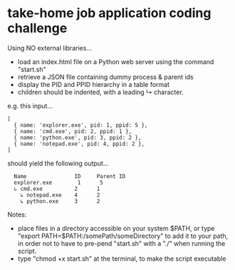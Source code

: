 # take-home job application coding challenge

Using NO external libraries...

- load an index.html file on a Python web server using the command "start.sh"
- retrieve a JSON file containing dummy process & parent ids
- display the PID and PPID hierarchy in a table format
- children should be indented, with a leading ↳ character.

e.g.  this input...

~~~~
[
  { name: 'explorer.exe', pid: 1, ppid: 5 },
  { name: 'cmd.exe', pid: 2, ppid: 1 },
  { name: 'python.exe', pid: 3, ppid: 2 },
  { name: 'notepad.exe', pid: 4, ppid: 2 },
]
~~~~

should yield the following output...

~~~~
  Name               ID     Parent ID
  explorer.exe        1      5
  ↳ cmd.exe          2      1
    ↳ notepad.exe    4      2
    ↳ python.exe     3      2
~~~~



Notes:

- place files in a directory accessible on your system $PATH,
  or type "export PATH=$PATH:/somePath/someDirectory" to add it to your path,
  in order not to have to pre-pend "start.sh" with a "./" when running the script.
- type "chmod +x start.sh" at the terminal, to make the script executable



 
